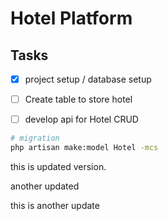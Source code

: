 # Hotel Platform

## Tasks

- [x] project setup / database setup
- [ ] Create table to store hotel
- [ ] develop api for Hotel CRUD


```bash
# migration
php artisan make:model Hotel -mcs
```

this is updated version.

another updated

this is another update